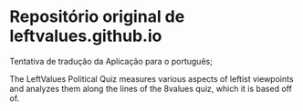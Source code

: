 # Repositório original de leftvalues.github.io

Tentativa de tradução da Aplicação para o português;

The LeftValues Political Quiz measures various aspects of leftist viewpoints and analyzes them along the lines of the 8values quiz, which it is based off of.

